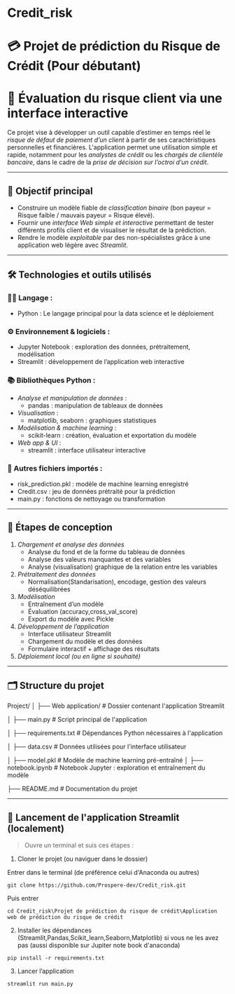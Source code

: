 # Credit_risk
# 💳 Projet de prédiction du Risque de Crédit (Pour débutant)
# 💼 Évaluation du risque client via une interface interactive

Ce projet vise à développer un outil capable d’estimer en temps réel le *risque de défaut de paiement d’un client* à partir de ses caractéristiques personnelles et financières. L'application permet une utilisation simple et rapide, notamment pour les *analystes de crédit* ou les *chargés de clientèle bancaire*, dans le cadre de la *prise de décision sur l’octroi d’un crédit*.

---

## 🎯 Objectif principal

- Construire un modèle fiable de *classification binaire* (bon payeur = Risque faible / mauvais payeur = Risque élevé).
- Fournir une *interface Web simple et interactive* permettant de tester différents profils client et de visualiser le résultat de la prédiction.
- Rendre le modèle *exploitable* par des non-spécialistes grâce à une application web légère avec *Streamlit*.

---

## 🛠 Technologies et outils utilisés

### 🧑‍💻 Langage :
- Python : Le langage principal pour la data science et le déploiement

### ⚙ Environnement & logiciels :
- Jupyter Notebook : exploration des données, prétraitement, modélisation
- Streamlit : développement de l’application web interactive

### 📚 Bibliothèques Python :
- *Analyse et manipulation de données* :
  - pandas : manipulation de tableaux de données
- *Visualisation* :
  - matplotlib, seaborn : graphiques statistiques
- *Modélisation & machine learning* :
  - scikit-learn : création, évaluation et exportation du modèle
- *Web app & UI* :
  - streamlit : interface utilisateur interactive

### 📂 Autres fichiers importés :
- risk_prediction.pkl : modèle de machine learning enregistré
- Credit.csv : jeu de données prétraité pour la prédiction
- main.py : fonctions de nettoyage ou transformation

---

## 🧩 Étapes de conception

1. *Chargement et analyse des données*
   - Analyse du fond et de la forme du tableau de données
   - Analyse des valeurs manquantes et des variables
   - Analyse (visualisation) graphique de la relation entre les variables
2. *Prétraitement des données*
   - Normalisation(Standarisation), encodage, gestion des valeurs déséquilibrées
3. *Modélisation*
   - Entraînement d’un modèle 
   - Évaluation (accuracy,cross_val_score)
   - Export du modèle avec Pickle
4. *Développement de l’application*
   - Interface utilisateur Streamlit
   - Chargement du modèle et des données
   - Formulaire interactif + affichage des résultats
5. *Déploiement local (ou en ligne si souhaité)*

---
## 🗂 Structure du projet

Project/
│
├── Web application/             # Dossier contenant l'application Streamlit

│   ├── main.py                  # Script principal de l'application

│   ├── requirements.txt         # Dépendances Python nécessaires à l'application

│   ├── data.csv                 # Données utilisées pour l'interface utilisateur

│   ├── model.pkl                # Modèle de machine learning pré-entraîné
│
├── notebook.ipynb               # Notebook Jupyter : exploration et entraînement du modèle

├── README.md                    # Documentation du projet

---

## 🚀 Lancement de l'application Streamlit (localement)

> Ouvre un terminal et suis ces étapes :


1. Cloner le projet (ou naviguer dans le dossier)

Entrer dans le terminal (de préférence celui d'Anaconda ou autres)
```
git clone https://github.com/Prospere-dev/Credit_risk.git 
```
Puis entrer
```
cd Credit_risk\Projet de prédiction du risque de crédit\Application web de prédiction du risque de crédit
```
2. Installer les dépendances (Streamlit,Pandas,Scikit_learn,Seaborn,Matplotlib) si vous ne les avez pas (aussi disponible sur Jupiter note book d'anaconda)
```
pip install -r requirements.txt
```
3. Lancer l’application
```
streamlit run main.py
```
